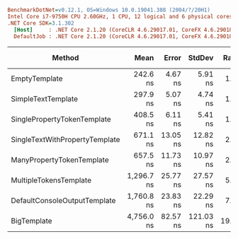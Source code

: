 ``` ini

BenchmarkDotNet=v0.12.1, OS=Windows 10.0.19041.388 (2004/?/20H1)
Intel Core i7-9750H CPU 2.60GHz, 1 CPU, 12 logical and 6 physical cores
.NET Core SDK=3.1.302
  [Host]     : .NET Core 2.1.20 (CoreCLR 4.6.29017.01, CoreFX 4.6.29018.12), X64 RyuJIT
  DefaultJob : .NET Core 2.1.20 (CoreCLR 4.6.29017.01, CoreFX 4.6.29018.12), X64 RyuJIT


```
|                         Method |       Mean |    Error |    StdDev | Ratio | RatioSD |  Gen 0 |  Gen 1 | Gen 2 | Allocated |
|------------------------------- |-----------:|---------:|----------:|------:|--------:|-------:|-------:|------:|----------:|
|                  EmptyTemplate |   242.6 ns |  4.67 ns |   5.91 ns |  1.00 |    0.00 | 0.0415 |      - |     - |     264 B |
|             SimpleTextTemplate |   297.9 ns |  5.07 ns |   4.74 ns |  1.23 |    0.04 | 0.0672 |      - |     - |     424 B |
|    SinglePropertyTokenTemplate |   408.5 ns |  6.11 ns |   5.41 ns |  1.69 |    0.05 | 0.0901 |      - |     - |     568 B |
| SingleTextWithPropertyTemplate |   671.1 ns | 13.05 ns |  12.82 ns |  2.77 |    0.11 | 0.1497 |      - |     - |     944 B |
|      ManyPropertyTokenTemplate |   657.5 ns | 11.73 ns |  10.97 ns |  2.72 |    0.10 | 0.1698 |      - |     - |    1072 B |
|         MultipleTokensTemplate | 1,296.7 ns | 25.77 ns |  27.57 ns |  5.36 |    0.14 | 0.2918 |      - |     - |    1840 B |
|   DefaultConsoleOutputTemplate | 1,760.8 ns | 23.83 ns |  22.29 ns |  7.27 |    0.19 | 0.3643 |      - |     - |    2296 B |
|                    BigTemplate | 4,756.0 ns | 82.57 ns | 121.03 ns | 19.64 |    0.59 | 1.0300 | 0.0076 |     - |    6496 B |

